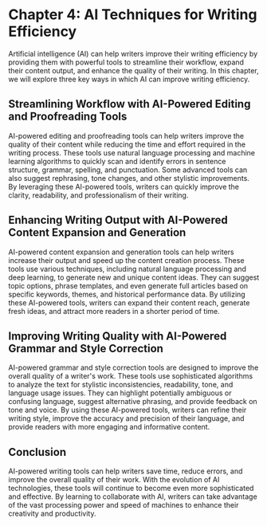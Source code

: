 Chapter 4: AI Techniques for Writing Efficiency
===============================================

Artificial intelligence (AI) can help writers improve their writing efficiency by providing them with powerful tools to streamline their workflow, expand their content output, and enhance the quality of their writing. In this chapter, we will explore three key ways in which AI can improve writing efficiency.

Streamlining Workflow with AI-Powered Editing and Proofreading Tools
--------------------------------------------------------------------

AI-powered editing and proofreading tools can help writers improve the quality of their content while reducing the time and effort required in the writing process. These tools use natural language processing and machine learning algorithms to quickly scan and identify errors in sentence structure, grammar, spelling, and punctuation. Some advanced tools can also suggest rephrasing, tone changes, and other stylistic improvements. By leveraging these AI-powered tools, writers can quickly improve the clarity, readability, and professionalism of their writing.

Enhancing Writing Output with AI-Powered Content Expansion and Generation
-------------------------------------------------------------------------

AI-powered content expansion and generation tools can help writers increase their output and speed up the content creation process. These tools use various techniques, including natural language processing and deep learning, to generate new and unique content ideas. They can suggest topic options, phrase templates, and even generate full articles based on specific keywords, themes, and historical performance data. By utilizing these AI-powered tools, writers can expand their content reach, generate fresh ideas, and attract more readers in a shorter period of time.

Improving Writing Quality with AI-Powered Grammar and Style Correction
----------------------------------------------------------------------

AI-powered grammar and style correction tools are designed to improve the overall quality of a writer's work. These tools use sophisticated algorithms to analyze the text for stylistic inconsistencies, readability, tone, and language usage issues. They can highlight potentially ambiguous or confusing language, suggest alternative phrasing, and provide feedback on tone and voice. By using these AI-powered tools, writers can refine their writing style, improve the accuracy and precision of their language, and provide readers with more engaging and informative content.

Conclusion
----------

AI-powered writing tools can help writers save time, reduce errors, and improve the overall quality of their work. With the evolution of AI technologies, these tools will continue to become even more sophisticated and effective. By learning to collaborate with AI, writers can take advantage of the vast processing power and speed of machines to enhance their creativity and productivity.
